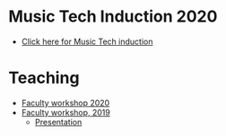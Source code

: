 
<!--

# Learning

* [Sonic Pi resources](http://ereed.gitbook.io)
* [View repo](https://github.com/MrReedSWCHS/mrreedswchs.github.io)

-->


# Music Tech Induction 2020
* [Click here for Music Tech induction](induction2020/index.html)

# Teaching

* [Faculty workshop 2020](https://mrreedswchs.github.io/sonicpi2020/index.html)
* [Faculty workshop, 2019](https://github.com/MrReedSWCHS/sonicpi-190619)
  * [Presentation](https://mrreedswchs.github.io/pres/pres.html)
